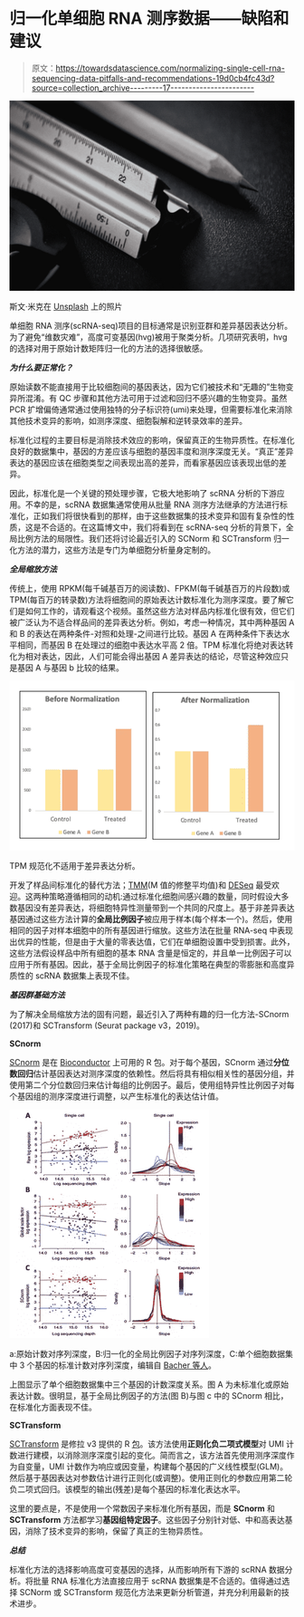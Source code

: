 # 归一化单细胞 RNA 测序数据——缺陷和建议

> 原文：<https://towardsdatascience.com/normalizing-single-cell-rna-sequencing-data-pitfalls-and-recommendations-19d0cb4fc43d?source=collection_archive---------17----------------------->

![](img/7562951ea3c40c0a75c9ff3db23c87a4.png)

斯文·米克在 [Unsplash](https://unsplash.com?utm_source=medium&utm_medium=referral) 上的照片

单细胞 RNA 测序(scRNA-seq)项目的目标通常是识别亚群和差异基因表达分析。为了避免“维数灾难”，高度可变基因(hvg)被用于聚类分析。几项研究表明，hvg 的选择对用于原始计数矩阵归一化的方法的选择很敏感。

***为什么要正常化？***

原始读数不能直接用于比较细胞间的基因表达，因为它们被技术和“无趣的”生物变异所混淆。有 QC 步骤和其他方法可用于过滤和回归不感兴趣的生物变异。虽然 PCR 扩增偏倚通常通过使用独特的分子标识符(umi)来处理，但需要标准化来消除其他技术变异的影响，如测序深度、细胞裂解和逆转录效率的差异。

标准化过程的主要目标是消除技术效应的影响，保留真正的生物异质性。在标准化良好的数据集中，基因的方差应该与细胞的基因丰度和测序深度无关。“真正”差异表达的基因应该在细胞类型之间表现出高的差异，而看家基因应该表现出低的差异。

因此，标准化是一个关键的预处理步骤，它极大地影响了 scRNA 分析的下游应用。不幸的是，scRNA 数据集通常使用从批量 RNA 测序方法继承的方法进行标准化，正如我们将很快看到的那样，由于这些数据集的技术变异和固有复杂性的性质，这是不合适的。在这篇博文中，我们将看到在 scRNA-seq 分析的背景下，全局比例方法的局限性。我们还将讨论最近引入的 SCNorm 和 SCTransform 归一化方法的潜力，这些方法是专门为单细胞分析量身定制的。

***全局缩放方法***

传统上，使用 RPKM(每千碱基百万的阅读数)、FPKM(每千碱基百万的片段数)或 TPM(每百万的转录数)方法将细胞间的原始表达计数标准化为测序深度。要了解它们是如何工作的，请观看这个视频。虽然这些方法对样品内标准化很有效，但它们被广泛认为不适合样品间的差异表达分析。例如，考虑一种情况，其中两种基因 A 和 B 的表达在两种条件-对照和处理-之间进行比较。基因 A 在两种条件下表达水平相同，而基因 B 在处理过的细胞中表达水平高 2 倍。TPM 标准化将绝对表达转化为相对表达，因此，人们可能会得出基因 A 差异表达的结论，尽管这种效应只是基因 A 与基因 b 比较的结果。

![](img/229835ac63d3b44393954c330ba34d94.png)

TPM 规范化不适用于差异表达分析。

开发了样品间标准化的替代方法；[TMM](https://genomebiology.biomedcentral.com/articles/10.1186/gb-2010-11-3-r25)(M 值的修整平均值)和 [DESeq](https://www.ncbi.nlm.nih.gov/pmc/articles/PMC3218662/?report=reader) 最受欢迎。这两种策略遵循相同的动机:通过标准化细胞间感兴趣的数量，同时假设大多数基因没有差异表达，将细胞特异性测量带到一个共同的尺度上。基于非差异表达基因通过这些方法计算的**全局比例因子**被应用于样本(每个样本一个)。然后，使用相同的因子对样本细胞中的所有基因进行缩放。这些方法在批量 RNA-seq 中表现出优异的性能，但是由于大量的零表达值，它们在单细胞设置中受到损害。此外，这些方法假设样品中所有细胞的基本 RNA 含量是恒定的，并且单一比例因子可以应用于所有基因。因此，基于全局比例因子的标准化策略在典型的零膨胀和高度异质性的 scRNA 数据集上表现不佳。

***基因群基础方法***

为了解决全局缩放方法的固有问题，最近引入了两种有趣的归一化方法-SCnorm (2017)和 SCTransform (Seurat package v3，2019)。

**SCnorm**

[SCnorm](https://www.nature.com/articles/nmeth.4263) 是在 [Bioconductor](https://bioconductor.org/packages/release/bioc/html/SCnorm.html) 上可用的 R 包。对于每个基因，SCnorm 通过**分位数回归**估计基因表达对测序深度的依赖性。然后将具有相似相关性的基因分组，并使用第二个分位数回归来估计每组的比例因子。最后，使用组特异性比例因子对每个基因组的测序深度进行调整，以产生标准化的表达估计值。

![](img/9e856759cbcfa6eabed1eb6f7ddfe417.png)

a:原始计数对序列深度，B:归一化的全局比例因子对序列深度，C:单个细胞数据集中 3 个基因的标准计数对序列深度，编辑自 [Bacher 等人](https://www.nature.com/articles/nmeth.4263)。

上图显示了单个细胞数据集中三个基因的计数深度关系。图 A 为未标准化或原始表达计数。很明显，基于全局比例因子的方法(图 B)与图 c 中的 SCnorm 相比，在标准化方面表现不佳。

**SCTransform**

[SCTransform](https://www.biorxiv.org/content/10.1101/576827v2) 是修拉 v3 提供的 R [包](https://cran.r-project.org/web/packages/sctransform/index.html)。该方法使用**正则化负二项式模型**对 UMI 计数进行建模，以消除测序深度引起的变化。简而言之，该方法首先使用测序深度作为自变量，UMI 计数作为响应或因变量，构建每个基因的广义线性模型(GLM)。然后基于基因表达对参数估计进行正则化(或调整)。使用正则化的参数应用第二轮负二项式回归。该模型的输出(残差)是每个基因的标准化表达水平。

这里的要点是，不是使用一个常数因子来标准化所有基因，而是 **SCnorm** 和 **SCTransform** 方法都学习**基因组特定因子**。这些因子分别针对低、中和高表达基因，消除了技术变异的影响，保留了真正的生物异质性。

***总结***

标准化方法的选择影响高度可变基因的选择，从而影响所有下游的 scRNA 数据分析。将批量 RNA 标准化方法直接应用于 scRNA 数据集是不合适的。值得通过选择 SCNorm 或 SCTransform 规范化方法来更新分析管道，并充分利用最新的技术进步。